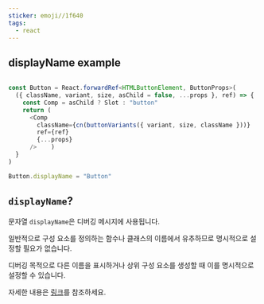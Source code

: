 ```yaml
---
sticker: emoji//1f640
tags:
  - react
---
```

## displayName example
```typescript

const Button = React.forwardRef<HTMLButtonElement, ButtonProps>(  
  ({ className, variant, size, asChild = false, ...props }, ref) => {  
    const Comp = asChild ? Slot : "button"  
    return (  
      <Comp  
        className={cn(buttonVariants({ variant, size, className }))}  
        ref={ref}  
        {...props}  
      />    )  
  }  
)

Button.displayName = "Button"

```

## `displayName`?

문자열 `displayName`은 디버깅 메시지에 사용됩니다. 

일반적으로 구성 요소를 정의하는 함수나 클래스의 이름에서 유추하므로 명시적으로 설정할 필요가 없습니다. 

디버깅 목적으로 다른 이름을 표시하거나 상위 구성 요소를 생성할 때 이를 명시적으로 설정할 수 있습니다. 

자세한 내용은 [링크](https://legacy.reactjs.org/docs/higher-order-components.html#convention-wrap-the-display-name-for-easy-debugging)를 참조하세요.